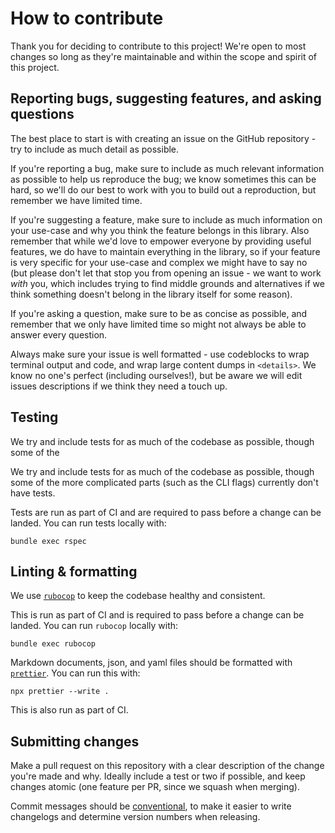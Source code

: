 # How to contribute

Thank you for deciding to contribute to this project! We're open to most changes
so long as they're maintainable and within the scope and spirit of this project.

## Reporting bugs, suggesting features, and asking questions

The best place to start is with creating an issue on the GitHub repository - try
to include as much detail as possible.

If you're reporting a bug, make sure to include as much relevant information as
possible to help us reproduce the bug; we know sometimes this can be hard, so
we'll do our best to work with you to build out a reproduction, but remember we
have limited time.

If you're suggesting a feature, make sure to include as much information on your
use-case and why you think the feature belongs in this library. Also remember
that while we'd love to empower everyone by providing useful features, we do
have to maintain everything in the library, so if your feature is very specific
for your use-case and complex we might have to say no (but please don't let that
stop you from opening an issue - we want to work _with_ you, which includes
trying to find middle grounds and alternatives if we think something doesn't
belong in the library itself for some reason).

If you're asking a question, make sure to be as concise as possible, and
remember that we only have limited time so might not always be able to answer
every question.

Always make sure your issue is well formatted - use codeblocks to wrap terminal
output and code, and wrap large content dumps in `<details>`. We know no one's
perfect (including ourselves!), but be aware we will edit issues descriptions if
we think they need a touch up.

## Testing

We try and include tests for as much of the codebase as possible, though some of
the

We try and include tests for as much of the codebase as possible, though some of
the more complicated parts (such as the CLI flags) currently don't have tests.

Tests are run as part of CI and are required to pass before a change can be
landed. You can run tests locally with:

```shell
bundle exec rspec
```

## Linting & formatting

We use [`rubocop`](https://docs.rubocop.org/rubocop/index.html) to keep the
codebase healthy and consistent.

This is run as part of CI and is required to pass before a change can be landed.
You can run `rubocop` locally with:

```shell
bundle exec rubocop
```

Markdown documents, json, and yaml files should be formatted with
[`prettier`](https://prettier.io/). You can run this with:

```shell
npx prettier --write .
```

This is also run as part of CI.

## Submitting changes

Make a pull request on this repository with a clear description of the change
you're made and why. Ideally include a test or two if possible, and keep changes
atomic (one feature per PR, since we squash when merging).

Commit messages should be
[conventional](https://www.conventionalcommits.org/en/v1.0.0/), to make it
easier to write changelogs and determine version numbers when releasing.
